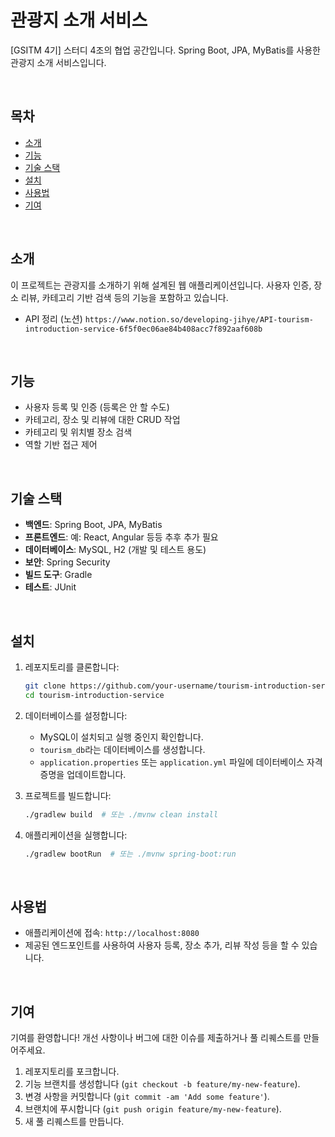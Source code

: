 # 관광지 소개 서비스

[GSITM 4기] 스터디 4조의 협업 공간입니다.
Spring Boot, JPA, MyBatis를 사용한 관광지 소개 서비스입니다.

&nbsp;
## 목차

- [소개](#소개)
- [기능](#기능)
- [기술 스택](#기술-스택)
- [설치](#설치)
- [사용법](#사용법)
- [기여](#기여)

&nbsp;
## 소개

이 프로젝트는 관광지를 소개하기 위해 설계된 웹 애플리케이션입니다. 사용자 인증, 장소 리뷰, 카테고리 기반 검색 등의 기능을 포함하고 있습니다.

- API 정리 (노션)
`https://www.notion.so/developing-jihye/API-tourism-introduction-service-6f5f0ec06ae84b408acc7f892aaf608b`

&nbsp;
## 기능

- 사용자 등록 및 인증 (등록은 안 할 수도)
- 카테고리, 장소 및 리뷰에 대한 CRUD 작업
- 카테고리 및 위치별 장소 검색
- 역할 기반 접근 제어

&nbsp;
## 기술 스택

- **백엔드**: Spring Boot, JPA, MyBatis
- **프론트엔드**: 예: React, Angular 등등 추후 추가 필요
- **데이터베이스**: MySQL, H2 (개발 및 테스트 용도)
- **보안**: Spring Security
- **빌드 도구**: Gradle 
- **테스트**: JUnit

&nbsp;
## 설치

1. 레포지토리를 클론합니다:
    ```bash
    git clone https://github.com/your-username/tourism-introduction-service.git
    cd tourism-introduction-service
    ```

2. 데이터베이스를 설정합니다:
    - MySQL이 설치되고 실행 중인지 확인합니다.
    - `tourism_db`라는 데이터베이스를 생성합니다.
    - `application.properties` 또는 `application.yml` 파일에 데이터베이스 자격 증명을 업데이트합니다.

3. 프로젝트를 빌드합니다:
    ```bash
    ./gradlew build  # 또는 ./mvnw clean install
    ```

4. 애플리케이션을 실행합니다:
    ```bash
    ./gradlew bootRun  # 또는 ./mvnw spring-boot:run
    ```

&nbsp;
## 사용법

- 애플리케이션에 접속: `http://localhost:8080`
- 제공된 엔드포인트를 사용하여 사용자 등록, 장소 추가, 리뷰 작성 등을 할 수 있습니다.

&nbsp;
## 기여

기여를 환영합니다! 개선 사항이나 버그에 대한 이슈를 제출하거나 풀 리퀘스트를 만들어주세요.

1. 레포지토리를 포크합니다.
2. 기능 브랜치를 생성합니다 (`git checkout -b feature/my-new-feature`).
3. 변경 사항을 커밋합니다 (`git commit -am 'Add some feature'`).
4. 브랜치에 푸시합니다 (`git push origin feature/my-new-feature`).
5. 새 풀 리퀘스트를 만듭니다.
